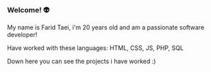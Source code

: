 ### Welcome! 👽

My name is Farid Taei, i'm 20 years old and am a passionate software developer!

Have worked with these languages: HTML, CSS, JS, PHP, SQL

Down here you can see the projects i have worked :) 

